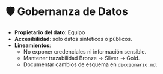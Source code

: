 # 🛡️ Gobernanza de Datos

- **Propietario del dato**: Equipo <dedios>  
- **Accesibilidad**: solo datos sintéticos o públicos.  
- **Lineamientos**:
  - No exponer credenciales ni información sensible.
  - Mantener trazabilidad Bronze → Silver → Gold.
  - Documentar cambios de esquema en `diccionario.md`.
